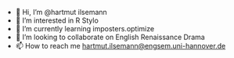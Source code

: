 - 👋 Hi, I’m @hartmut ilsemann
- 👀 I’m interested in R Stylo
- 🌱 I’m currently learning imposters.optimize
- 💞️ I’m looking to collaborate on English Renaissance Drama
- 📫 How to reach me hartmut.ilsemann@engsem.uni-hannover.de

<!---
hartilse/hartilse is a ✨ special ✨ repository because its `README.md` (this file) appears on your GitHub profile.
You can click the Preview link to take a look at your changes.
--->
